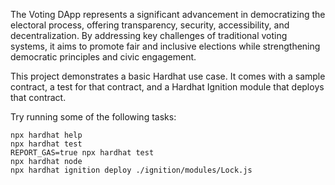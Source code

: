 The Voting DApp represents a significant advancement in democratizing the electoral process, offering transparency, security, accessibility, and decentralization. By addressing key challenges of traditional voting systems, it aims to promote fair and inclusive elections while strengthening democratic principles and civic engagement.

This project demonstrates a basic Hardhat use case. It comes with a sample contract, a test for that contract, and a Hardhat Ignition module that deploys that contract.

Try running some of the following tasks:

```shell
npx hardhat help
npx hardhat test
REPORT_GAS=true npx hardhat test
npx hardhat node
npx hardhat ignition deploy ./ignition/modules/Lock.js
```
